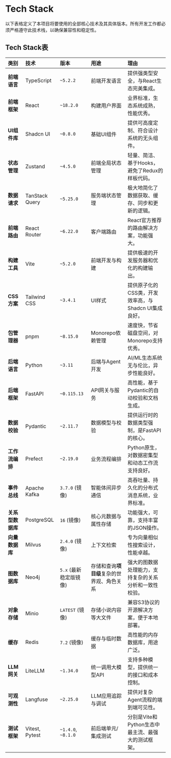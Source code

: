 # Tech Stack

以下表格定义了本项目将要使用的全部核心技术及其具体版本。所有开发工作都必须严格遵守此技术栈，以确保兼容性和稳定性。

## Tech Stack表

| 类别             | 技术           | 版本                   | 用途                                       | 理由                                                   |
| :--------------- | :------------- | :--------------------- | :----------------------------------------- | :----------------------------------------------------- |
| **前端语言**     | TypeScript     | `~5.2.2`               | 前端开发语言                               | 提供强类型安全，与React生态完美集成。                  |
| **前端框架**     | React          | `~18.2.0`              | 构建用户界面                               | 业界标准，生态系统成熟，性能优秀。                     |
| **UI组件库**     | Shadcn UI      | `~0.8.0`               | 基础UI组件                                 | 提供可高度定制、符合设计系统的无头组件。               |
| **状态管理**     | Zustand        | `~4.5.0`               | 前端全局状态管理                           | 轻量、简洁、基于Hooks，避免了Redux的样板代码。         |
| **数据请求**     | TanStack Query | `~5.25.0`              | 服务端状态管理                             | 极大地简化了数据获取、缓存、同步和更新的逻辑。         |
| **前端路由**     | React Router   | `~6.22.0`              | 客户端路由                                 | React官方推荐的路由解决方案，功能强大。                |
| **构建工具**     | Vite           | `~5.2.0`               | 前端开发与构建                             | 提供极速的开发服务器和优化的构建输出。                 |
| **CSS方案**      | Tailwind CSS   | `~3.4.1`               | UI样式                                     | 提供原子化的CSS类，开发效率高，与Shadcn UI集成良好。   |
| **包管理器**     | pnpm           | `~8.15.0`              | Monorepo依赖管理                           | 速度快，节省磁盘空间，对Monorepo支持优秀。             |
| **后端语言**     | Python         | `~3.11`                | 后端与Agent开发                            | AI/ML生态系统无与伦比，异步性能良好。                  |
| **后端框架**     | FastAPI        | `~0.115.13`            | API网关与服务                              | 高性能，基于Pydantic的自动校验和文档生成。             |
| **数据校验**     | Pydantic       | `~2.11.7`              | 数据模型与校验                             | 提供运行时的数据类型强制，是FastAPI的核心。            |
| **工作流编排**   | Prefect        | `~2.19.0`              | 业务流程编排                               | Python原生，对数据密集型和动态工作流支持良好。         |
| **事件总线**     | Apache Kafka   | `3.7.0` (镜像)         | 智能体间异步通信                           | 高吞吐量、持久化的分布式消息系统，业界标准。           |
| **关系型数据库** | PostgreSQL     | `16` (镜像)            | 核心元数据与属性存储                       | 功能强大，可靠，支持丰富的JSON操作。                   |
| **向量数据库**   | Milvus         | `2.4.0` (镜像)         | 上下文检索                                 | 专为向量相似性搜索设计，性能卓越。                     |
| **图数据库**     | Neo4j          | `5.x` (最新稳定版镜像) | 存储和查询**项目级**复杂的世界观、角色关系 | 强大的图数据处理能力，支持复杂的关系分析和一致性校验。 |
| **对象存储**     | Minio          | `LATEST` (镜像)        | 存储小说内容等大文件                       | 兼容S3协议的开源解决方案，便于本地部署。               |
| **缓存**         | Redis          | `7.2` (镜像)           | 缓存与临时数据                             | 高性能的内存数据库，用途广泛。                         |
| **LLM网关**      | LiteLLM        | `~1.34.0`              | 统一调用大模型API                          | 支持多种模型，提供统一的接口和成本控制。               |
| **可观测性**     | Langfuse       | `~2.25.0`              | LLM应用追踪与调试                          | 提供对复杂Agent流程的端到端可见性。                    |
| **测试框架**     | Vitest, Pytest | `~1.4.0`, `~8.1.0`     | 前后端单元/集成测试                        | 分别是Vite和Python生态中最主流、最强大的测试框架。     |

